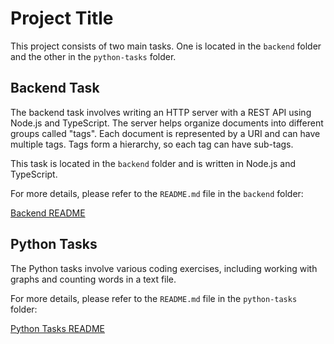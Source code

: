 # Project Title

This project consists of two main tasks. One is located in the `backend` folder and the other in the `python-tasks` folder.

## Backend Task

The backend task involves writing an HTTP server with a REST API using Node.js and TypeScript. The server helps organize documents into different groups called "tags". Each document is represented by a URI and can have multiple tags. Tags form a hierarchy, so each tag can have sub-tags.

This task is located in the `backend` folder and is written in Node.js and TypeScript.

For more details, please refer to the `README.md` file in the `backend` folder:

[Backend README](./backend/README.md)

## Python Tasks

The Python tasks involve various coding exercises, including working with graphs and counting words in a text file. 

For more details, please refer to the `README.md` file in the `python-tasks` folder:

[Python Tasks README](./python-tasks/README.md)
